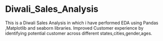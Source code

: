 # Diwali_Sales_Analysis
This is a Diwali Sales Analysis in which i have performed EDA using Pandas ,Matplotlib and seaborn libraries.
Improved Customer experience by identifying  potential customer across different states,cities,gender,ages. 
